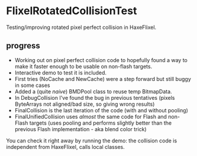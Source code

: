 FlixelRotatedCollisionTest
==========================

Testing/improving rotated pixel perfect collision in HaxeFlixel.

progress
---------

 * Working out on pixel perfect collision code to hopefully found a way to make it faster enough to be usable on non-flash targets.
 * Interactive demo to test it is included.
 * First tries (NoCache and NewCache) were a step forward but still buggy in some cases
 * Added a (quite _naive_) BMDPool class to reuse temp BitmapData.
 * In DebugCollision I've found the bug in previous tentatives (pixels ByteArrays not aligned/bad size, so giving wrong results)
 * FinalCollision is the last iteration of the code (with and without pooling)
 * FinalUnifiedCollision uses _almost_ the same code for Flash and non-Flash targets (uses pooling and performs slightly better than the previous Flash implementation - aka blend color trick)
 
You can check it right away by running the demo: the collision code is independent from HaxeFlixel, calls local classes.
